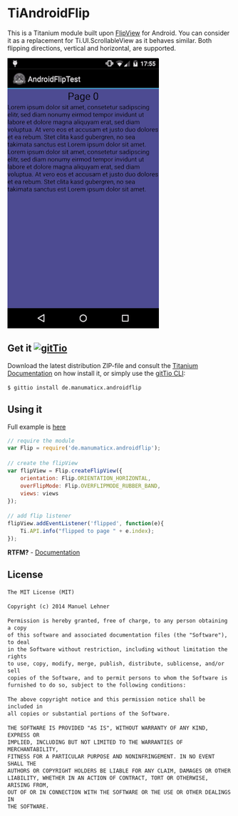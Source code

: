 # TiAndroidFlip

This is a Titanium module built upon [FlipView](https://github.com/emilsjolander/android-FlipView) for Android. You can consider it as a replacement for Ti.UI.ScrollableView as it behaves similar. Both flipping directions, vertical and horizontal, are supported.

![](documentation/demo.gif)

## Get it [![gitTio](http://gitt.io/badge.png)](http://gitt.io/component/de.manumaticx.androidflip)
Download the latest distribution ZIP-file and consult the [Titanium Documentation](http://docs.appcelerator.com/titanium/latest/#!/guide/Using_a_Module) on how install it, or simply use the [gitTio CLI](http://gitt.io/cli):

`$ gittio install de.manumaticx.androidflip`

## Using it

Full example is [here](example/)

```javascript
// require the module
var Flip = require('de.manumaticx.androidflip');

// create the flipView
var flipView = Flip.createFlipView({
	orientation: Flip.ORIENTATION_HORIZONTAL,
	overFlipMode: Flip.OVERFLIPMODE_RUBBER_BAND,
	views: views
});

// add flip listener
flipView.addEventListener('flipped', function(e){
	Ti.API.info("flipped to page " + e.index);
});

```

__RTFM?__ - [Documentation](documentation/index.md)

## License
	The MIT License (MIT)

	Copyright (c) 2014 Manuel Lehner

	Permission is hereby granted, free of charge, to any person obtaining a copy
	of this software and associated documentation files (the "Software"), to deal
	in the Software without restriction, including without limitation the rights
	to use, copy, modify, merge, publish, distribute, sublicense, and/or sell
	copies of the Software, and to permit persons to whom the Software is
	furnished to do so, subject to the following conditions:

	The above copyright notice and this permission notice shall be included in
	all copies or substantial portions of the Software.

	THE SOFTWARE IS PROVIDED "AS IS", WITHOUT WARRANTY OF ANY KIND, EXPRESS OR
	IMPLIED, INCLUDING BUT NOT LIMITED TO THE WARRANTIES OF MERCHANTABILITY,
	FITNESS FOR A PARTICULAR PURPOSE AND NONINFRINGEMENT. IN NO EVENT SHALL THE
	AUTHORS OR COPYRIGHT HOLDERS BE LIABLE FOR ANY CLAIM, DAMAGES OR OTHER
	LIABILITY, WHETHER IN AN ACTION OF CONTRACT, TORT OR OTHERWISE, ARISING FROM,
	OUT OF OR IN CONNECTION WITH THE SOFTWARE OR THE USE OR OTHER DEALINGS IN
	THE SOFTWARE.
